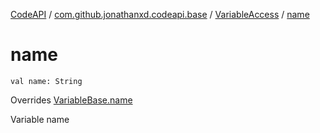 [CodeAPI](../../index.md) / [com.github.jonathanxd.codeapi.base](../index.md) / [VariableAccess](index.md) / [name](.)

# name

`val name: String`

Overrides [VariableBase.name](../-variable-base/name.md)

Variable name

